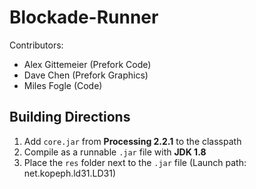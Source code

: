 Blockade-Runner
===============

Contributors:

- Alex Gittemeier (Prefork Code)
- Dave Chen (Prefork Graphics)
- Miles Fogle (Code)

Building Directions
-------------------

1. Add `core.jar` from **Processing 2.2.1** to the classpath
2. Compile as a runnable `.jar` file with **JDK 1.8**
3. Place the `res` folder next to the `.jar` file (Launch path: net.kopeph.ld31.LD31)